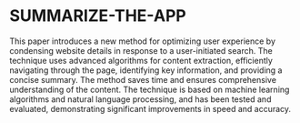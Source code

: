 # SUMMARIZE-THE-APP
This paper introduces a new method for optimizing user experience by condensing website details in response to a user-initiated search. 
The technique uses advanced algorithms for content extraction, efficiently navigating through the page, identifying key information, and providing a concise summary. 
The method saves time and ensures comprehensive understanding of the content. 
The technique is based on machine learning algorithms and natural language processing, and has been tested and evaluated, demonstrating significant improvements in speed and accuracy.
